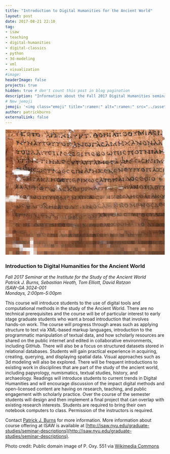 ```yaml
---
title: "Introduction to Digital Humanities for the Ancient World"
layout: post
date: 2017-08-21 22:10
tag:
- isaw
- teaching
- digital-humanities
- digital-classics
- python
- 3d-modeling
- xml
- visualization
#image: 
headerImage: false
projects: true
hidden: true # don't count this post in blog pagination
description: "Information about the Fall 2017 Digital Humanities seminar at the Institute for the Study of the Ancient World"
# New jemoji
jemoji: '<img class="emoji" title=":ramen:" alt=":ramen:" src="../assets/images/paper-icon.png" height="20" width="20" align="absmiddle">'
author: patrickburns
externalLink: false
---
```

![Screenshot](../assets/images/intro-to-dh.png)

### Introduction to Digital Humanities for the Ancient World
*Fall 2017 Seminar at the Institute for the Study of the Ancient World*  
*Patrick J. Burns, Sebastian Heath, Tom Elliott, David Ratzan*  
*ISAW-GA 3024-001*  
*Mondays, 2:00pm-5:00pm*  

This course will introduce students to the use of digital tools and computational methods in the study of the Ancient World. There are no technical prerequisites and the course will be of particular interest to early stage graduate students who want a broad introduction that involves hands-on work. The course will progress through areas such as applying structure to text via XML-based markup languages, introduction to the programmatic manipulation of textual data, and how scholarly resources are shared on the public internet and edited in collaborative environments, including GitHub. There will also be a focus on structured datasets stored in relational databases. Students will gain practical experience in acquiring, creating, querying, and displaying spatial data. Visual approaches such as 3d modeling will also be explored. There will be frequent introductions to existing work in disciplines that are part of the study of the ancient world, including papyrology, numismatics, textual studies, history, and archaeology. Readings will introduce students to current trends in Digital Humanities and will encourage discussion of the impact digital methods and open-licensed content are having on research, teaching, and public engagement with scholarly practice. Over the course of the semester students will design and then implement a final project that can overlap with existing research interests. Students are required to bring their own notebook computers to class. Permission of the instructors is required.  

Contact [Patrick J. Burns](mailto:patrick.j.burns@nyu.edu) for more information. More information about course offering at ISAW is available at [http://isaw.nyu.edu/graduate-studies/seminar-descriptions](http://isaw.nyu.edu/graduate-studies/seminar-descriptions).

Photo credit: Public domain image of P. Oxy. 551 via [Wikimedia Commons](http://bit.ly/POx551-wmcommons)

